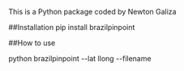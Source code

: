 This is a Python package coded by Newton Galiza

##Installation
pip install brazilpinpoint

##How to use

python brazilpinpoint --lat <lat number> llong <long number> --filename <enter a file name>
